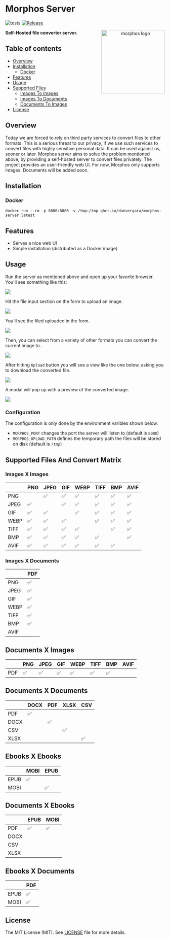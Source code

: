 Morphos Server
===============

![tests](https://github.com/danvergara/morphos/actions/workflows/test.yml/badge.svg)
[![Release](https://img.shields.io/github/release/danvergara/morphos.svg?label=Release)](https://github.com/danvergara/morphos/releases)

<p align="center">
  <img style="float: right;" src="screenshots/morphos.jpg" alt="morphos logo"/  width=200>
</p>

__Self-Hosted file converter server.__

## Table of contents

- [Overview](#overview)
- [Installation](#installation)
    - [Docker](#docker)
- [Features](#features)
- [Usage](#usage)
- [Supported Files](#supported-files-and-convert-matrix)
    - [Images To Images](#images-x-images)
    - [Images To Documents](#images-x-documents)
    - [Documents To Images](#documents-x-images)
- [License](#license)

## Overview

Today we are forced to rely on third party services to convert files to other formats. This is a serious threat to our privacy, if we use such services to convert files with highly sensitive personal data. It can be used against us, sooner or later.
Morphos server aims to solve the problem mentioned above, by providing a self-hosted server to convert files privately. The project provides an user-friendly web UI.
For now, Morphos only supports images. Documents will be added soon.

## Installation

### Docker

```
docker run --rm -p 8080:8080 -v /tmp:/tmp ghcr.io/danvergara/morphos-server:latest
```

## Features

- Serves a nice web UI
- Simple installation (distributed as a Docker image)

## Usage

Run the server as mentioned above and open up your favorite browser. You'll see something like this:

<img src="screenshots/morphos.png"/>

Hit the file input section on the form to upload an image.

<img src="screenshots/upload_file_morphos.png"/>

You'll see the filed uploaded in the form.

<img src="screenshots/file_uploaded_morphos.png"/>

Then, you can select from a variety of other formats you can convert the current image to.

<img src="screenshots/select_options_morphos.png"/>

After hitting `Upload` button you will see a view like the one below, asking you to download the converted file.

<img src="screenshots/file_converted_morphos.png"/>

A modal will pop up with a preview of the converted image.

<img src="screenshots/modal_morphos.png"/>

### Configuration

The configuration is only done by the environment varibles shown below.

* `MORPHOS_PORT` changes the port the server will listen to (default is `8080`)
* `MORPHOS_UPLOAD_PATH` defines the temporary path the files will be stored on disk (default is `/tmp`)

## Supported Files And Convert Matrix

### Images X Images

|       |  PNG  |  JPEG  |  GIF  |  WEBP  |  TIFF  |  BMP  |  AVIF  |
|-------|-------|--------|-------|--------|--------|-------|--------|  
|  PNG  |       |   ✅   |  ✅   |   ✅   |   ✅   |  ✅   |   ✅   |
|  JPEG |  ✅   |        |  ✅   |   ✅   |   ✅   |  ✅   |   ✅   |  
|  GIF  |  ✅   |   ✅   |       |   ✅   |   ✅   |  ✅   |   ✅   | 
|  WEBP |  ✅   |   ✅   |  ✅   |        |   ✅   |  ✅   |   ✅   |
|  TIFF |  ✅   |   ✅   |  ✅   |   ✅   |        |  ✅   |   ✅   |
|  BMP  |  ✅   |   ✅   |  ✅   |   ✅   |   ✅   |       |   ✅   |
|  AVIF |  ✅   |   ✅   |  ✅   |   ✅   |   ✅   |  ✅   |        |

### Images X Documents

|       |  PDF  |
|-------|-------|
|  PNG  |  ✅   |
|  JPEG |  ✅   |
|  GIF  |  ✅   |
|  WEBP |  ✅   |
|  TIFF |  ✅   |
|  BMP  |  ✅   |
|  AVIF |       |

## Documents X Images

|     | PNG | JPEG | GIF | WEBP | TIFF | BMP |  AVIF | 
| --- | --- | ---- | --- | ---- | ---- | --- | ----  |
| PDF | ✅  | ✅   | ✅  | ✅   | ✅   | ✅  |       |

## Documents X Documents

|      | DOCX | PDF | XLSX | CSV |
| ---- | ---- | --- | ---- | --- |
| PDF  | ✅   |     |      |     |
| DOCX |      | ✅  |      |     |
| CSV  |      |     |  ✅  |     |
| XLSX |      |     |      | ✅  |

## Ebooks X Ebooks

|      | MOBI | EPUB |
| ---- | ---- | --- |
| EPUB | ✅   |     |
| MOBI |      | ✅  |


## Documents X Ebooks

|      | EPUB | MOBI |
| ---- | ---- | ---  |
| PDF  | ✅   | ✅   |
| DOCX |      |      |
| CSV  |      |      |
| XLSX |      |      |

## Ebooks X Documents

|      | PDF  |
| ---- | ---- |
| EPUB |  ✅  |
| MOBI |  ✅  |

## License
The MIT License (MIT). See [LICENSE](LICENSE) file for more details.
